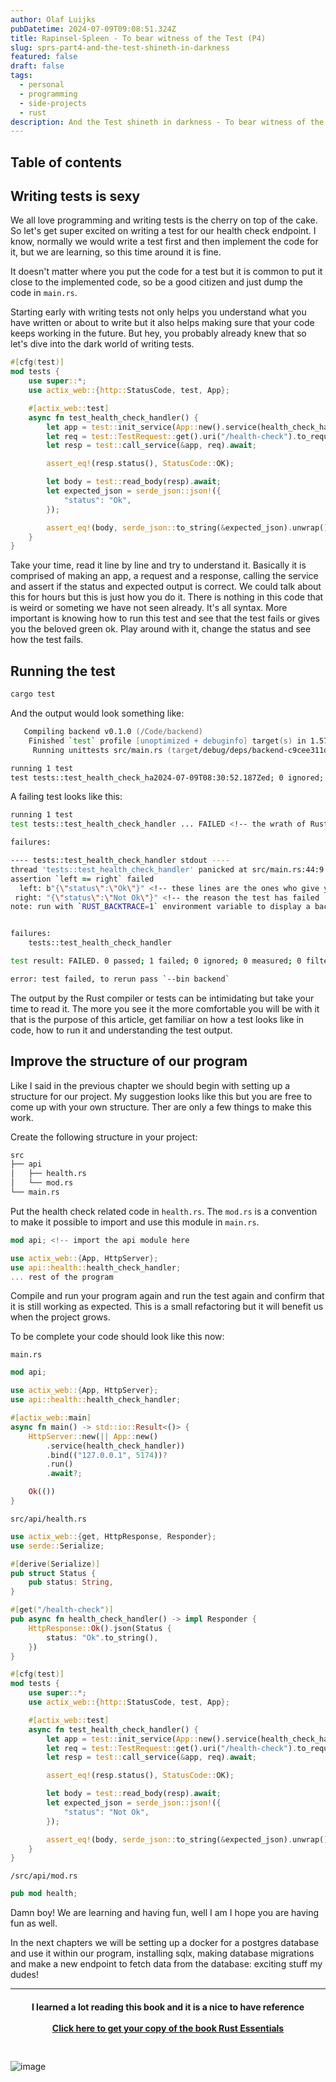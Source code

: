 ```yaml
---
author: Olaf Luijks
pubDatetime: 2024-07-09T09:08:51.324Z
title: Rapinsel-Spleen - To bear witness of the Test (P4)
slug: sprs-part4-and-the-test-shineth-in-darkness
featured: false
draft: false
tags:
  - personal
  - programming
  - side-projects
  - rust
description: And the Test shineth in darkness - To bear witness of the Test
---
```


## Table of contents

## Writing tests is sexy

We all love programming and writing tests is the cherry on top of the cake. So let's get super excited on writing a test for our health check endpoint. I know, normally we would write a test first and then implement the code for it, but we are learning, so this time around it is fine.

It doesn't matter where you put the code for a test but it is common to put it close to the implemented code, so be a good citizen and just dump the code in `main.rs`.

Starting early with writing tests not only helps you understand what you have written or about to write but it also helps making sure that your code keeps working in the future. But hey, you probably already knew that so let's dive into the dark world of writing tests.

```rust
#[cfg(test)]
mod tests {
    use super::*;
    use actix_web::{http::StatusCode, test, App};

    #[actix_web::test]
    async fn test_health_check_handler() {
        let app = test::init_service(App::new().service(health_check_handler)).await;
        let req = test::TestRequest::get().uri("/health-check").to_request();
        let resp = test::call_service(&app, req).await;

        assert_eq!(resp.status(), StatusCode::OK);

        let body = test::read_body(resp).await;
        let expected_json = serde_json::json!({
            "status": "Ok",
        });

        assert_eq!(body, serde_json::to_string(&expected_json).unwrap());
    }
}
```

Take your time, read it line by line and try to understand it. Basically it is comprised of making an app, a request and a response, calling the service and assert if the status and expected output is correct. We could talk about this for hours but this is just how you do it. There is nothing in this code that is weird or someting we have not seen already. It's all syntax. More important is knowing how to run this test and see that the test fails or gives you the beloved green ok. Play around with it, change the status and see how the test fails.

## Running the test

```zsh
cargo test
```

And the output would look something like:

```zsh
   Compiling backend v0.1.0 (/Code/backend)
    Finished `test` profile [unoptimized + debuginfo] target(s) in 1.57s
     Running unittests src/main.rs (target/debug/deps/backend-c9cee311d72ed333)

running 1 test
test tests::test_health_check_ha2024-07-09T08:30:52.187Zed; 0 ignored; 0 measured; 0 filtered out; finished in 0.00s
```

A failing test looks like this:

```zsh
running 1 test
test tests::test_health_check_handler ... FAILED <!-- the wrath of Rust!

failures:

---- tests::test_health_check_handler stdout ----
thread 'tests::test_health_check_handler' panicked at src/main.rs:44:9:
assertion `left == right` failed
  left: b"{\"status\":\"Ok\"}" <!-- these lines are the ones who give you
 right: "{\"status\":\"Not Ok\"}" <!-- the reason the test has failed
note: run with `RUST_BACKTRACE=1` environment variable to display a backtrace


failures:
    tests::test_health_check_handler

test result: FAILED. 0 passed; 1 failed; 0 ignored; 0 measured; 0 filtered out; finished in 0.00s

error: test failed, to rerun pass `--bin backend`
```

The output by the Rust compiler or tests can be intimidating but take your time to read it. The more you see it the more comfortable you will be with it that is the purpose of this article, get familiar on how a test looks like in code, how to run it and understanding the test output.

## Improve the structure of our program

Like I said in the previous chapter we should begin with setting up a structure for our project. My suggestion looks like this but you are free to come up with your own structure. Ther are only a few things to make this work.

Create the following structure in your project:

```zsh
src
├── api
│   ├── health.rs
│   └── mod.rs
└── main.rs
```

Put the health check related code in `health.rs`. The `mod.rs` is a convention to make it possible to import and use this module in `main.rs`.

```rust
mod api; <!-- import the api module here

use actix_web::{App, HttpServer};
use api::health::health_check_handler;
... rest of the program
```

Compile and run your program again and run the test again and confirm that it is still working as expected. This is a small refactoring but it will benefit us when the project grows.

To be complete your code should look like this now:

`main.rs`

```rust
mod api;

use actix_web::{App, HttpServer};
use api::health::health_check_handler;

#[actix_web::main]
async fn main() -> std::io::Result<()> {
    HttpServer::new(|| App::new()
        .service(health_check_handler))
        .bind(("127.0.0.1", 5174))?
        .run()
        .await?;

    Ok(())
}
```

`src/api/health.rs`

```rust
use actix_web::{get, HttpResponse, Responder};
use serde::Serialize;

#[derive(Serialize)]
pub struct Status {
    pub status: String,
}

#[get("/health-check")]
pub async fn health_check_handler() -> impl Responder {
    HttpResponse::Ok().json(Status {
        status: "Ok".to_string(),
    })
}

#[cfg(test)]
mod tests {
    use super::*;
    use actix_web::{http::StatusCode, test, App};

    #[actix_web::test]
    async fn test_health_check_handler() {
        let app = test::init_service(App::new().service(health_check_handler)).await;
        let req = test::TestRequest::get().uri("/health-check").to_request();
        let resp = test::call_service(&app, req).await;

        assert_eq!(resp.status(), StatusCode::OK);

        let body = test::read_body(resp).await;
        let expected_json = serde_json::json!({
            "status": "Not Ok",
        });

        assert_eq!(body, serde_json::to_string(&expected_json).unwrap());
    }
}
```

`/src/api/mod.rs`

```rust
pub mod health;
```

Damn boy! We are learning and having fun, well I am I hope you are having fun as well.

In the next chapters we will be setting up a docker for a postgres database and use it within our program, installing sqlx, making database migrations and make a new endpoint to fetch data from the database: exciting stuff my dudes!

---

<h4 style="text-align: center; padding-bottom: 26px;">
I learned a lot reading this book and it is a nice to have reference<br /><br />
  <a href="https://amzn.to/4kiPb97" target="_blank">Click here to get your copy of the book Rust Essentials</a>
</h4>

![image](@/assets/images/rust-book.jpg)
